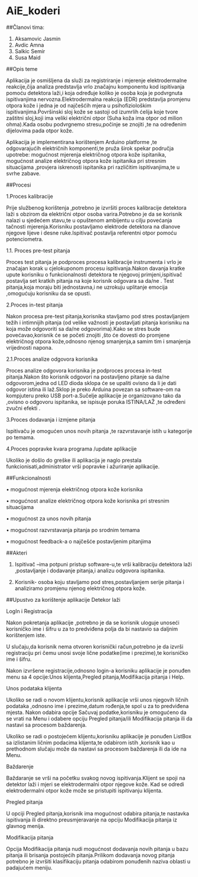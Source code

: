 ﻿# AiE_koderi

##Članovi tima:
1. Aksamovic Jasmin
2. Avdic Amna
3. Salkic Semir
4. Susa Maid

##Opis teme

Aplikacija je osmišljena da služi za registriranje i mjerenje elektrodermalne reakcije,čija analiza predstavlja vrlo značajnu komponentu kod ispitivanja pomoću detektora laži,i koja određuje koliko je  osoba koja je podvrgnuta ispitivanjima nervozna.Elektrodermalna reakcija (EDR) predstavlja promjenu otpora kože i jedna je od najčešćih mjera u psihofiziološkim ispitivanjima.Površinski sloj kože se sastoji od izumrlih ćelija koje tvore zaštitni sloj,koji ima veliki električni otpor (Suha koža ima otpor od milion ohma).Kada osobu podvrgnemo stresu,počinje se znojiti ,te na određenim dijelovima pada otpor kože. 

Aplikacija je implementirana korištenjem Arduino platforme ,te odgovarajućih električnih komponenti,te pruža širok spekar područja upotrebe: mogućnost mjerenja električnog otpora kože ispitanika, mogućnost analize električnog otpora kože ispitanika pri stresnim situacijama ,provjera iskrenosti ispitanika pri različitim ispitivanjima,te u svrhe zabave.


##Procesi

1.Proces kalibracije 

Prije službenog korištenja ,potrebno je izvršiti proces kalibracije detektora laži s obzirom da električni otpor osoba varira.Potrebno je da se korisnik nalazi u sjedećem stavu,te u opuštenom ambijentu u cilju povećanja tačnosti mjerenja.Korisniku postavljamo elektrode detektora na dlanove njegove lijeve i desne ruke.Ispitivač postavlja referentni otpor pomoću potenciometra.

1.1. Proces pre-test pitanja

Proces test pitanja je podproces procesa kalibracije instrumenta i vrlo je značajan korak u cjelokuponom procesu ispitivanja.Nakon davanja kratke upute korisniku o funkcionalnosti detektora te njegovoj primjeni,ispitivač postavlja set kratkih pitanja na koje korisnik odgovara sa da/ne . Test pitanja,koja moraju biti jednostavna,i ne uzrokuju uplitanje emocija ,omogućuju korisniku da se opusti.

2.Proces in-test pitanja

Nakon procesa pre-test pitanja,korisnika stavljamo pod stres postavljanjem težih i intimnijih pitanja (od velike važnosti je postavljati pitanja korisniku na koja može odgovoriti sa da/ne odgovorima).Kako se stres bude povećavao,korisnik će se početi znojiti ,što će dovesti do promjene električnog otpora kože,odnosno njenog smanjenja,a samim tim i smanjenja vrijednosti napona.

2.1.Proces analize odgovora korisnika

Proces analize odgovora korisnika je podproces procesa in-test pitanja.Nakon što korisnik odgovori na postavljeno pitanje sa da/ne odgovorom,jedna od LED dioda sklopa će se upaliti ovisno da li je dati odgovor istina ili laž.Sklop je preko Arduina povezan sa software-om na kompjuteru preko USB port-a.Sučelje aplikacije je organizovano tako da ,ovisno o odgovoru ispitanika, se ispisuje poruka ISTINA/LAŽ ,te određeni zvučni efekti .

3.Proces dodavanja  i izmjene pitanja

Ispitivaču je omogućen  unos novih pitanja ,te razvrstavanje istih u kategorije po temama.

4.Proces popravke kvara programa /update aplikacije

Ukoliko je došlo do greške ili aplikacija je naglo prestala funkcionisati,administrator vrši popravke i ažuriranje aplikacije.


##Funkcionalnosti

 •	 mogućnost mjerenja električnog otpora kože korisnika
 
 •  mogućnost analize električnog otpora kože korisnika pri stresnim situacijama
 
 •  mogućnost za unos novih pitanja
  
 •  mogućnost razvrstavanja pitanja po srodnim temama
   
 •  mogućnost feedback-a o najčešće postavljenim pitanjima

##Akteri

 1.	Ispitivač –ima potpuni pristup software-u,te vrši kalibraciju detektora laži ,postavljanje i dodavanje pitanja,i analizu odgovora ispitanika.
 
 2.	Korisnik- osoba koju stavljamo pod stres,postavljanjem serije pitanja i analiziramo promjenu njenog električnog otpora kože.


##Upustvo za korištenje aplikacije Detekor laži

LogIn i Registracija

Nakon pokretanja aplikacije ,potrebno je da se korisnik uloguje unoseći korisničko ime  i šifru u za to predviđena polja da bi nastavio sa daljnim korištenjem iste.

U slučaju,da korisnik nema otvoren korisnički račun,potrebno je da izvrši registraciju pri čemu unosi svoje lične podatke(ime i prezime),te korisničko ime i šifru.

Nakon izvršene registracije,odnosno login-a korisniku aplikacije je ponuđen menu sa 4 opcije:Unos klijenta,Pregled pitanja,Modifikacija pitanja i Help.

Unos podataka klijenta

Ukoliko se radi o novom klijentu,korisnik aplikacije vrši unos njegovih ličnih podataka ,odnosno ime i prezime,datum rođenja,te spol u za to predviđena mjesta.
Nakon odabira opcije Sačuvaj podatke,korisniku je omogućeno da se vrati na Menu i odabere opciju Pregled pitanja/ili Modifikacija pitanja ili da nastavi sa procesom baždarenja.

Ukoliko se radi o postojećem klijentu,korisniku aplikacije je ponuđen ListBox sa izlistanim ličnim podacima klijenta,te odabirom istih ,korisnik kao u prethodnom slučaju može da nastavi sa procesom baždarenja ili da ide na Menu.

Baždarenje
 
Baždaranje se vrši na početku svakog novog ispitivanja.Klijent se spoji na detektor laži i mjeri se elektrodermalni otpor njegove kože. Kad se odredi elektrodermalni otpor kože može se pristupiti ispitivanju klijenta.

Pregled pitanja

U opciji Pregled pitanja,korisnik ima mogućnost odabira pitanja,te nastavka ispitivanja ili direktno preusmjeravanje na opciju Modifikacija pitanja iz glavnog menija.

Modifikacija pitanja

Opcija Modifikacija pitanja nudi mogućnost dodavanja novih pitanja u bazu pitanja ili brisanja postojećih pitanja.Prilikom dodavanja novog pitanja potrebno je izvršiti klasifikaciju pitanja odabirom ponuđenih naziva oblasti u padajućem meniju.

